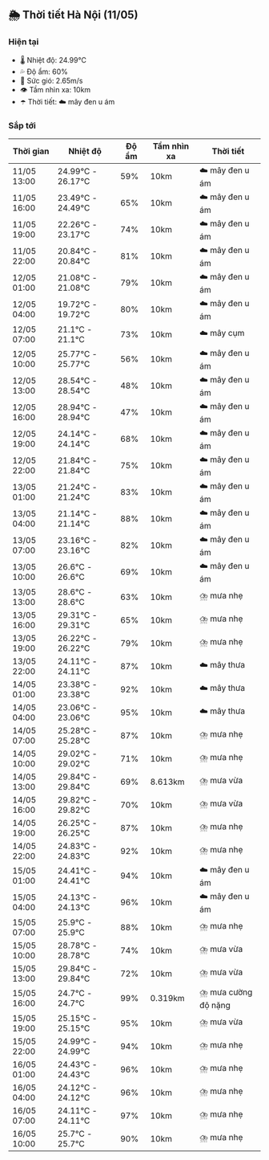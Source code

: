 ## 🌦️ Thời tiết Hà Nội (11/05)

### Hiện tại

- 🌡️ Nhiệt độ: 24.99℃
- 💦 Độ ẩm: 60%
- 💨 Sức gió: 2.65m/s
- 👁️ Tầm nhìn xa: 10km
- ☂️ Thời tiết: ☁️ mây đen u ám

### Sắp tới

| Thời gian | Nhiệt độ | Độ ẩm | Tầm nhìn xa | Thời tiết |
| --- | --- | --- | --- | --- |
| 11/05 13:00 | 24.99℃ - 26.17℃ | 59% | 10km | ☁️ mây đen u ám |
| 11/05 16:00 | 23.49℃ - 24.49℃ | 65% | 10km | ☁️ mây đen u ám |
| 11/05 19:00 | 22.26℃ - 23.17℃ | 74% | 10km | ☁️ mây đen u ám |
| 11/05 22:00 | 20.84℃ - 20.84℃ | 81% | 10km | ☁️ mây đen u ám |
| 12/05 01:00 | 21.08℃ - 21.08℃ | 79% | 10km | ☁️ mây đen u ám |
| 12/05 04:00 | 19.72℃ - 19.72℃ | 80% | 10km | ☁️ mây đen u ám |
| 12/05 07:00 | 21.1℃ - 21.1℃ | 73% | 10km | ☁️ mây cụm |
| 12/05 10:00 | 25.77℃ - 25.77℃ | 56% | 10km | ☁️ mây đen u ám |
| 12/05 13:00 | 28.54℃ - 28.54℃ | 48% | 10km | ☁️ mây đen u ám |
| 12/05 16:00 | 28.94℃ - 28.94℃ | 47% | 10km | ☁️ mây đen u ám |
| 12/05 19:00 | 24.14℃ - 24.14℃ | 68% | 10km | ☁️ mây đen u ám |
| 12/05 22:00 | 21.84℃ - 21.84℃ | 75% | 10km | ☁️ mây đen u ám |
| 13/05 01:00 | 21.24℃ - 21.24℃ | 83% | 10km | ☁️ mây đen u ám |
| 13/05 04:00 | 21.14℃ - 21.14℃ | 88% | 10km | ☁️ mây đen u ám |
| 13/05 07:00 | 23.16℃ - 23.16℃ | 82% | 10km | ☁️ mây đen u ám |
| 13/05 10:00 | 26.6℃ - 26.6℃ | 69% | 10km | ☁️ mây đen u ám |
| 13/05 13:00 | 28.6℃ - 28.6℃ | 63% | 10km | ⛈️ mưa nhẹ |
| 13/05 16:00 | 29.31℃ - 29.31℃ | 65% | 10km | ⛈️ mưa nhẹ |
| 13/05 19:00 | 26.22℃ - 26.22℃ | 79% | 10km | ⛈️ mưa nhẹ |
| 13/05 22:00 | 24.11℃ - 24.11℃ | 87% | 10km | ☁️ mây thưa |
| 14/05 01:00 | 23.38℃ - 23.38℃ | 92% | 10km | ☁️ mây thưa |
| 14/05 04:00 | 23.06℃ - 23.06℃ | 95% | 10km | ☁️ mây thưa |
| 14/05 07:00 | 25.28℃ - 25.28℃ | 87% | 10km | ⛈️ mưa nhẹ |
| 14/05 10:00 | 29.02℃ - 29.02℃ | 71% | 10km | ⛈️ mưa nhẹ |
| 14/05 13:00 | 29.84℃ - 29.84℃ | 69% | 8.613km | ⛈️ mưa vừa |
| 14/05 16:00 | 29.82℃ - 29.82℃ | 70% | 10km | ⛈️ mưa vừa |
| 14/05 19:00 | 26.25℃ - 26.25℃ | 87% | 10km | ⛈️ mưa nhẹ |
| 14/05 22:00 | 24.83℃ - 24.83℃ | 92% | 10km | ⛈️ mưa nhẹ |
| 15/05 01:00 | 24.41℃ - 24.41℃ | 94% | 10km | ☁️ mây đen u ám |
| 15/05 04:00 | 24.13℃ - 24.13℃ | 96% | 10km | ☁️ mây đen u ám |
| 15/05 07:00 | 25.9℃ - 25.9℃ | 88% | 10km | ⛈️ mưa nhẹ |
| 15/05 10:00 | 28.78℃ - 28.78℃ | 74% | 10km | ⛈️ mưa vừa |
| 15/05 13:00 | 29.84℃ - 29.84℃ | 72% | 10km | ⛈️ mưa vừa |
| 15/05 16:00 | 24.7℃ - 24.7℃ | 99% | 0.319km | ⛈️ mưa cường độ nặng |
| 15/05 19:00 | 25.15℃ - 25.15℃ | 95% | 10km | ⛈️ mưa vừa |
| 15/05 22:00 | 24.99℃ - 24.99℃ | 94% | 10km | ⛈️ mưa nhẹ |
| 16/05 01:00 | 24.43℃ - 24.43℃ | 96% | 10km | ⛈️ mưa nhẹ |
| 16/05 04:00 | 24.12℃ - 24.12℃ | 96% | 10km | ⛈️ mưa nhẹ |
| 16/05 07:00 | 24.11℃ - 24.11℃ | 97% | 10km | ⛈️ mưa nhẹ |
| 16/05 10:00 | 25.7℃ - 25.7℃ | 90% | 10km | ⛈️ mưa nhẹ |
